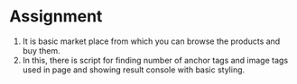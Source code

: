 # Assignment
1. It is basic market place from which you can browse the products and buy them.
2. In this, there is script for finding number of anchor tags and image tags used in page and showing result console with basic styling.
